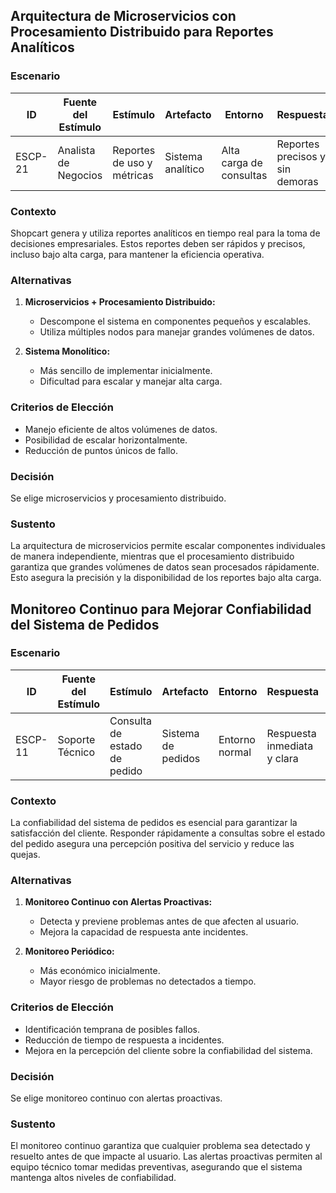 ## Arquitectura de Microservicios con Procesamiento Distribuido para Reportes Analíticos  

### Escenario  
| **ID**      | **Fuente del Estímulo** | **Estímulo**             | **Artefacto**                 | **Entorno**               | **Respuesta**                           | **Medida de Respuesta**              |
|-------------|-------------------------|-------------------------|--------------------------------|---------------------------|-----------------------------------------|--------------------------------------|
| ESCP-21     | Analista de Negocios    | Reportes de uso y métricas | Sistema analítico             | Alta carga de consultas   | Reportes precisos y sin demoras         | Disponibilidad 99.9%, latencia < 4 segundos |

### Contexto  
Shopcart genera y utiliza reportes analíticos en tiempo real para la toma de decisiones empresariales. Estos reportes deben ser rápidos y precisos, incluso bajo alta carga, para mantener la eficiencia operativa.  

### Alternativas  
1. **Microservicios + Procesamiento Distribuido:**  
   - Descompone el sistema en componentes pequeños y escalables.  
   - Utiliza múltiples nodos para manejar grandes volúmenes de datos.  

2. **Sistema Monolítico:**  
   - Más sencillo de implementar inicialmente.  
   - Dificultad para escalar y manejar alta carga.  

### Criterios de Elección  
- Manejo eficiente de altos volúmenes de datos.  
- Posibilidad de escalar horizontalmente.  
- Reducción de puntos únicos de fallo.  

### Decisión  
Se elige microservicios y procesamiento distribuido.  

### Sustento  
La arquitectura de microservicios permite escalar componentes individuales de manera independiente, mientras que el procesamiento distribuido garantiza que grandes volúmenes de datos sean procesados rápidamente. Esto asegura la precisión y la disponibilidad de los reportes bajo alta carga.

## Monitoreo Continuo para Mejorar Confiabilidad del Sistema de Pedidos  

### Escenario  
| **ID**      | **Fuente del Estímulo** | **Estímulo**             | **Artefacto**                 | **Entorno**               | **Respuesta**                           | **Medida de Respuesta**              |
|-------------|-------------------------|-------------------------|--------------------------------|---------------------------|-----------------------------------------|--------------------------------------|
| ESCP-11     | Soporte Técnico         | Consulta de estado de pedido | Sistema de pedidos            | Entorno normal            | Respuesta inmediata y clara             | Latencia < 2 segundos               |

### Contexto  
La confiabilidad del sistema de pedidos es esencial para garantizar la satisfacción del cliente. Responder rápidamente a consultas sobre el estado del pedido asegura una percepción positiva del servicio y reduce las quejas.  

### Alternativas  
1. **Monitoreo Continuo con Alertas Proactivas:**  
   - Detecta y previene problemas antes de que afecten al usuario.  
   - Mejora la capacidad de respuesta ante incidentes.  

2. **Monitoreo Periódico:**  
   - Más económico inicialmente.  
   - Mayor riesgo de problemas no detectados a tiempo.  

### Criterios de Elección  
- Identificación temprana de posibles fallos.  
- Reducción de tiempo de respuesta a incidentes.  
- Mejora en la percepción del cliente sobre la confiabilidad del sistema.  

### Decisión  
Se elige monitoreo continuo con alertas proactivas.  

### Sustento  
El monitoreo continuo garantiza que cualquier problema sea detectado y resuelto antes de que impacte al usuario. Las alertas proactivas permiten al equipo técnico tomar medidas preventivas, asegurando que el sistema mantenga altos niveles de confiabilidad.
